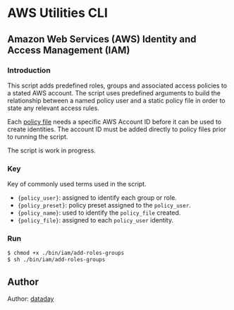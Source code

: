 # AWS Utilities CLI

## Amazon Web Services (AWS) Identity and Access Management (IAM)

### Introduction

This script adds predefined roles, groups and associated access policies to a stated AWS account. The script uses predefined arguments to build the relationship between a named policy user and a static policy file in order to state any relevant access rules.

Each [policy file](src/iam/roles/policy.json) needs a specific AWS Account ID before it can be used to create identities. The account ID must be added directly to policy files prior to running the script.

The script is work in progress.

### Key

Key of commonly used terms used in the script.

- `{policy_user}`: assigned to identify each group or role.
- `{policy_preset}`: policy preset assigned to the `policy_user`.
- `{policy_name}`: used to identify the `policy_file` created.
- `{policy_file}`: assigned to each `policy_user` identity.

### Run

```bash
$ chmod +x ./bin/iam/add-roles-groups
$ sh ./bin/iam/add-roles-groups
```

## Author

Author: [dataday](http://github.com/dataday)
